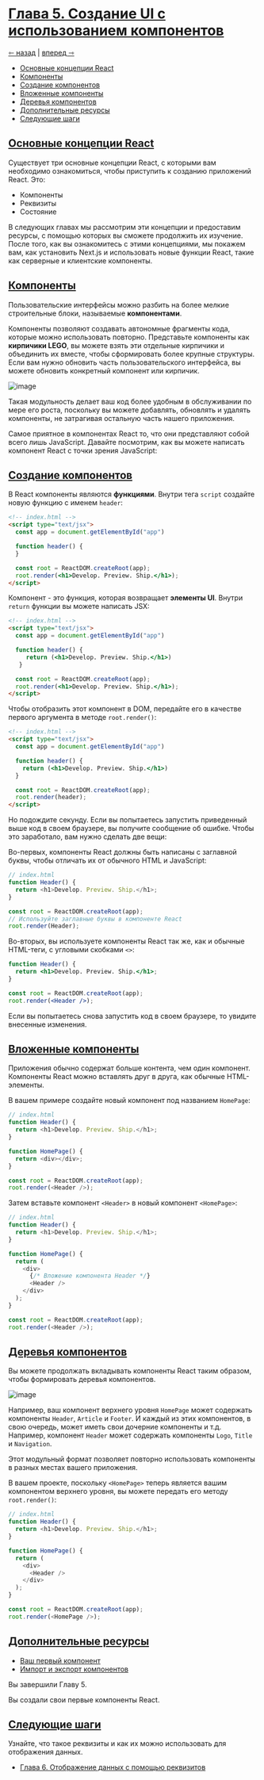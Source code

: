 # [Глава 5. Создание UI с использованием компонентов](../index.md)

[⇽ назад](<./Chapter 4. Getting Started with React.md>) | [вперед ⇾](<./Chapter 6. Displaying Data with Props.md>)

- [Основные концепции React](#основные-концепции-react)
- [Компоненты](#компоненты)
- [Создание компонентов](#создание-компонентов)
- [Вложенные компоненты](#вложенные-компоненты)
- [Деревья компонентов](#деревья-компонентов)
- [Дополнительные ресурсы](#дополнительные-ресурсы)
- [Следующие шаги](#следующие-шаги)

## [Основные концепции React](#)

Существует три основные концепции React, с которыми вам необходимо ознакомиться, чтобы приступить к созданию приложений React. Это:

- Компоненты
- Реквизиты
- Состояние

В следующих главах мы рассмотрим эти концепции и предоставим ресурсы, с помощью которых вы сможете продолжить их изучение. После того, как вы ознакомитесь с этими концепциями, мы покажем вам, как установить Next.js и использовать новые функции React, такие как серверные и клиентские компоненты.

## [Компоненты](#)

Пользовательские интерфейсы можно разбить на более мелкие строительные блоки, называемые **компонентами**.

Компоненты позволяют создавать автономные фрагменты кода, которые можно использовать повторно. Представьте компоненты как **кирпичики LEGO**, вы можете взять эти отдельные кирпичики и объединить их вместе, чтобы сформировать более крупные структуры. Если вам нужно обновить часть пользовательского интерфейса, вы можете обновить конкретный компонент или кирпичик.

![image](<./Chapter 5.1. Building UI with Components.avif>)

Такая модульность делает ваш код более удобным в обслуживании по мере его роста, поскольку вы можете добавлять, обновлять и удалять компоненты, не затрагивая остальную часть нашего приложения.

Самое приятное в компонентах React то, что они представляют собой всего лишь JavaScript. Давайте посмотрим, как вы можете написать компонент React с точки зрения JavaScript:

## [Создание компонентов](#)

В React компоненты являются **функциями**. Внутри тега `script` создайте новую функцию с именем `header`:

```html
<!-- index.html -->
<script type="text/jsx">
  const app = document.getElementById("app")

  function header() {
  }

  const root = ReactDOM.createRoot(app);
  root.render(<h1>Develop. Preview. Ship.</h1>);
</script>
```

Компонент - это функция, которая возвращает **элементы UI**. Внутри `return` функции вы можете написать JSX:

```html
<!-- index.html -->
<script type="text/jsx">
  const app = document.getElementById("app")

  function header() {
     return (<h1>Develop. Preview. Ship.</h1>)
   }

  const root = ReactDOM.createRoot(app);
  root.render(<h1>Develop. Preview. Ship.</h1>);
</script>
```

Чтобы отобразить этот компонент в DOM, передайте его в качестве первого аргумента в методе `root.render()`:

```html
<!-- index.html -->
<script type="text/jsx">
  const app = document.getElementById("app")

  function header() {
    return (<h1>Develop. Preview. Ship.</h1>)
  }

  const root = ReactDOM.createRoot(app);
  root.render(header);
</script>
```

Но подождите секунду. Если вы попытаетесь запустить приведенный выше код в своем браузере, вы получите сообщение об ошибке. Чтобы это заработало, вам нужно сделать две вещи:

Во-первых, компоненты React должны быть написаны с заглавной буквы, чтобы отличать их от обычного HTML и JavaScript:

```js
// index.html
function Header() {
  return <h1>Develop. Preview. Ship.</h1>;
}

const root = ReactDOM.createRoot(app);
// Используйте заглавные буквы в компоненте React
root.render(Header);
```

Во-вторых, вы используете компоненты React так же, как и обычные HTML-теги, с угловыми скобками `<>`:

```jsx
function Header() {
  return <h1>Develop. Preview. Ship.</h1>;
}

const root = ReactDOM.createRoot(app);
root.render(<Header />);
```

Если вы попытаетесь снова запустить код в своем браузере, то увидите внесенные изменения.

## [Вложенные компоненты](#)

Приложения обычно содержат больше контента, чем один компонент. Компоненты React можно вставлять друг в друга, как обычные HTML-элементы.

В вашем примере создайте новый компонент под названием `HomePage`:

```js
// index.html
function Header() {
  return <h1>Develop. Preview. Ship.</h1>;
}

function HomePage() {
  return <div></div>;
}

const root = ReactDOM.createRoot(app);
root.render(<Header />);
```

Затем вставьте компонент `<Header>` в новый компонент `<HomePage>`:

```js
// index.html
function Header() {
  return <h1>Develop. Preview. Ship.</h1>;
}

function HomePage() {
  return (
    <div>
      {/* Вложение компонента Header */}
      <Header />
    </div>
  );
}

const root = ReactDOM.createRoot(app);
root.render(<Header />);
```

## [Деревья компонентов](#)

Вы можете продолжать вкладывать компоненты React таким образом, чтобы формировать деревья компонентов.

![image](<./Chapter 5.2. Building UI with Components.avif>)

Например, ваш компонент верхнего уровня `HomePage` может содержать компоненты `Header`, `Article` и `Footer`. И каждый из этих компонентов, в свою очередь, может иметь свои дочерние компоненты и т.д. Например, компонент `Header` может содержать компоненты `Logo`, `Title` и `Navigation`.

Этот модульный формат позволяет повторно использовать компоненты в разных местах вашего приложения.

В вашем проекте, поскольку `<HomePage>` теперь является вашим компонентом верхнего уровня, вы можете передать его методу `root.render()`:

```js
// index.html
function Header() {
  return <h1>Develop. Preview. Ship.</h1>;
}

function HomePage() {
  return (
    <div>
      <Header />
    </div>
  );
}

const root = ReactDOM.createRoot(app);
root.render(<HomePage />);
```

## [Дополнительные ресурсы](#)

- [Ваш первый компонент](https://react.dev/learn/your-first-component)
- [Импорт и экспорт компонентов](https://react.dev/learn/importing-and-exporting-components)

Вы завершили Главу 5.

Вы создали свои первые компоненты React.

## [Следующие шаги](#)

Узнайте, что такое реквизиты и как их можно использовать для отображения данных.

- [Глава 6. Отображение данных с помощью реквизитов](<./Chapter 6. Displaying Data with Props.md>)
